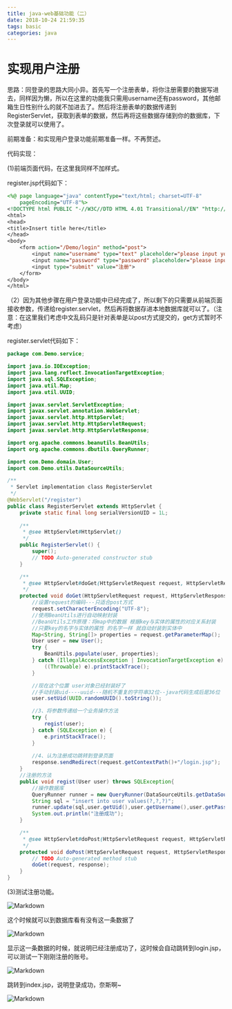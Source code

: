 ```yaml
---
title: java-web基础功能（二）
date: 2018-10-24 21:59:35
tags: basic
categories: java
---
```


# 实现用户注册

思路：同登录的思路大同小异。首先写一个注册表单，将你注册需要的数据写进去，同样因为懒，所以在这里的功能我只需用username还有password，其他邮箱生日性别什么的就不加进去了。然后将注册表单的数据传递到RegisterServlet，获取到表单的数据，然后再将这些数据存储到你的数据库，下次登录就可以使用了。

前期准备：和实现用户登录功能前期准备一样。不再赘述。

代码实现： 

(1)前端页面代码，在这里我同样不加样式。

register.jsp代码如下：

```jsp
<%@ page language="java" contentType="text/html; charset=UTF-8"
	pageEncoding="UTF-8"%>
<!DOCTYPE html PUBLIC "-//W3C//DTD HTML 4.01 Transitional//EN" "http://www.w3.org/TR/html4/loose.dtd">
<html>
<head>
<title>Insert title here</title>
</head>
<body>
	<form action="/Demo/login" method="post">
		<input name="username" type="text" placeholder="please input your username">
		<input name="password" type="password" placeholder="please input your password">
		<input type="submit" value="注册">
	</form>
</body>
</html>
```

（2）因为其他步骤在用户登录功能中已经完成了，所以剩下的只需要从前端页面接收参数，传递给register.servlet，然后再将数据存进本地数据库就可以了。（注意：在这里我们考虑中文乱码只是针对表单是以post方式提交的，get方式暂时不考虑）

register.servlet代码如下：

```java
package com.Demo.service;

import java.io.IOException;
import java.lang.reflect.InvocationTargetException;
import java.sql.SQLException;
import java.util.Map;
import java.util.UUID;

import javax.servlet.ServletException;
import javax.servlet.annotation.WebServlet;
import javax.servlet.http.HttpServlet;
import javax.servlet.http.HttpServletRequest;
import javax.servlet.http.HttpServletResponse;

import org.apache.commons.beanutils.BeanUtils;
import org.apache.commons.dbutils.QueryRunner;

import com.Demo.domain.User;
import com.Demo.utils.DataSourceUtils;

/**
 * Servlet implementation class RegisterServlet
 */
@WebServlet("/register")
public class RegisterServlet extends HttpServlet {
	private static final long serialVersionUID = 1L;
       
    /**
     * @see HttpServlet#HttpServlet()
     */
    public RegisterServlet() {
        super();
        // TODO Auto-generated constructor stub
    }

	/**
	 * @see HttpServlet#doGet(HttpServletRequest request, HttpServletResponse response)
	 */
	protected void doGet(HttpServletRequest request, HttpServletResponse response) throws ServletException, IOException {
		//设置request的编码---只适合post方式
		request.setCharacterEncoding("UTF-8");			
		//使用BeanUtils进行自动映射封装
		//BeanUtils工作原理：将map中的数据 根据key与实体的属性的对应关系封装
		//只要key的名字与实体的属性 的名字一样 就自动封装到实体中
		Map<String, String[]> properties = request.getParameterMap();
		User user = new User();
		try {
			BeanUtils.populate(user, properties);
		} catch (IllegalAccessException | InvocationTargetException e) {
			((Throwable) e).printStackTrace();
		}

		//现在这个位置 user对象已经封装好了
		//手动封装uid----uuid---随机不重复的字符串32位--java代码生成后是36位
		user.setUid(UUID.randomUUID().toString());

		//3、将参数传递给一个业务操作方法
		try {
			regist(user);
		} catch (SQLException e) {
			e.printStackTrace();
		}
		
		//4、认为注册成功跳转到登录页面
		response.sendRedirect(request.getContextPath()+"/login.jsp");				
	}
	//注册的方法
	public void regist(User user) throws SQLException{
		//操作数据库
		QueryRunner runner = new QueryRunner(DataSourceUtils.getDataSource());
		String sql = "insert into user values(?,?,?)";		
		runner.update(sql,user.getUid(),user.getUsername(),user.getPassword());
		System.out.println("注册成功");
	}

	/**
	 * @see HttpServlet#doPost(HttpServletRequest request, HttpServletResponse response)
	 */
	protected void doPost(HttpServletRequest request, HttpServletResponse response) throws ServletException, IOException {
		// TODO Auto-generated method stub
		doGet(request, response);
	}
}

```

(3)测试注册功能。

![Markdown](http://i1.bvimg.com/645823/621a3a90911d7151.png)

这个时候就可以到数据库看有没有这一条数据了

![Markdown](http://i1.bvimg.com/645823/76839752170790b0.png)

显示这一条数据的时候，就说明已经注册成功了，这时候会自动跳转到login.jsp，可以测试一下刚刚注册的账号。

![Markdown](http://i1.bvimg.com/645823/bb297bde8516a387.png)

跳转到index.jsp，说明登录成功，奈斯啊~ 

![Markdown](http://i1.bvimg.com/645823/7e36c8f3d789324e.png)